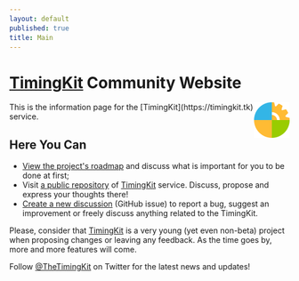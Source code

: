 ```yaml
---
layout: default
published: true
title: Main
---
```


# [TimingKit](https://timingkit.tk) Community Website

<img src="https://raw.githubusercontent.com/ZitRos/timingkit-community/master/misc/logo.png" width="64" align="right"/>
This is the information page for the [TimingKit](https://timingkit.tk) service.

Here You Can
------------

+ [View the project's roadmap](roadmap) and discuss what is important for you to be done at first;
+ Visit [a public repository](https://github.com/ZitRos/timingkit-community) of [TimingKit](https://timingkit.tk) service. Discuss, propose and express your thoughts there!
+ [Create a new discussion](https://github.com/ZitRos/timingkit-community/issues) (GitHub issue) to report a bug, suggest an improvement or freely discuss anything related to the TimingKit.

Please, consider that [TimingKit](https://timingkit.tk) is a very young (yet even non-beta) project when proposing changes or leaving any feedback. As the time goes by, more and more features will come.

Follow [@TheTimingKit](https://twitter.com/TheTimingKit) on Twitter for the latest news and updates!